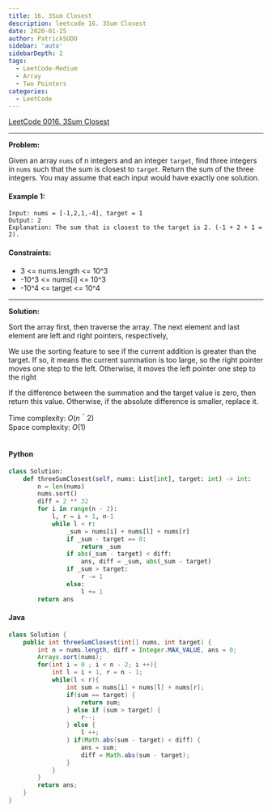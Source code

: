 ```yaml
---
title: 16. 3Sum Closest
description: leetcode 16. 3Sum Closest
date: 2020-01-25
author: PatrickSUDO
sidebar: 'auto'
sidebarDepth: 2
tags: 
  - LeetCode-Medium
  - Array 
  - Two Pointers
categories:
  - LeetCode
---
```

[LeetCode 0016. 3Sum Closest](https://leetcode.com/problems/valid-anagram/)

---
**Problem:** <br/>

Given an array `nums` of n integers and an integer `target`, find three integers in `nums` such that the sum is closest to `target`. Return the sum of the three integers. You may assume that each input would have exactly one solution.


#### Example 1:

    Input: nums = [-1,2,1,-4], target = 1
    Output: 2
    Explanation: The sum that is closest to the target is 2. (-1 + 2 + 1 = 2).


#### Constraints:

- 3 <= nums.length <= 10^3
- -10^3 <= nums[i] <= 10^3
- -10^4 <= target <= 10^4

---
**Solution:** <br/>

Sort the array first, then traverse the array. The next element and last element are left and right pointers, respectively,

We use the sorting feature to see if the current addition is greater than the target. If so, it means the current summation is too large, so the right pointer moves one step to the left. Otherwise, it moves the left pointer one step to the right

If the difference between the summation and the target value is zero, then return this value. Otherwise, if the absolute difference is smaller, replace it.

Time complexity: $O(n＾2)$</br>
Space complexity: $O(1)$ 
</br>
</br>

#### Python
```python
class Solution:
    def threeSumClosest(self, nums: List[int], target: int) -> int:
        n = len(nums)
        nums.sort()
        diff = 2 ** 32
        for i in range(n - 2):
            l, r = i + 1, n-1
            while l < r:
                _sum = nums[i] + nums[l] + nums[r]
                if _sum - target == 0:
                    return _sum
                if abs(_sum - target) < diff:
                    ans, diff = _sum, abs(_sum - target)
                if _sum > target:
                    r -= 1
                else:
                    l += 1
        return ans 
```


#### Java
```java
class Solution {
    public int threeSumClosest(int[] nums, int target) {
        int n = nums.length, diff = Integer.MAX_VALUE, ans = 0;
        Arrays.sort(nums);
        for(int i = 0 ; i < n - 2; i ++){
            int l = i + 1, r = n - 1;
            while(l < r){
                int sum = nums[i] + nums[l] + nums[r];
                if(sum == target) {
                    return sum;
                } else if (sum > target) {
                    r--;
                } else {
                    l ++;
                } if(Math.abs(sum - target) < diff) {
                    ans = sum;
                    diff = Math.abs(sum - target);
                }
            }
        }
        return ans;
    }
}
```

<Disqus shortname="patricksudo" />